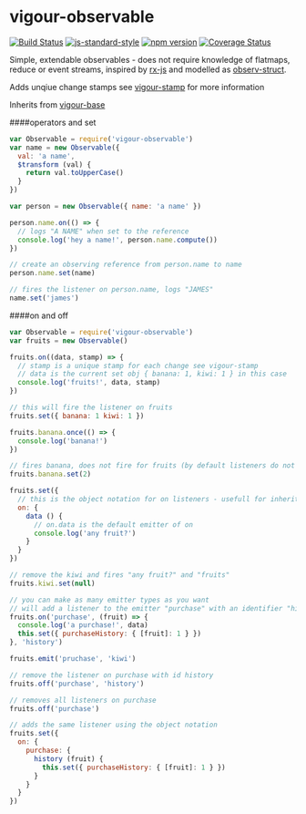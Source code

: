 # vigour-observable
[![Build Status](https://travis-ci.org/vigour-io/observable.svg?branch=master)](https://travis-ci.org/vigour-io/observable)
[![js-standard-style](https://img.shields.io/badge/code%20style-standard-brightgreen.svg)](http://standardjs.com/)
[![npm version](https://badge.fury.io/js/vigour-observable.svg)](https://badge.fury.io/js/vigour-observable)
[![Coverage Status](https://coveralls.io/repos/github/vigour-io/observable/badge.svg?branch=master)](https://coveralls.io/github/vigour-io/observable?branch=master)

Simple, extendable observables - does not require knowledge of flatmaps, reduce or event streams, inspired by [rx-js](http://reactivex.io/) and modelled as [observ-struct](https://www.npmjs.com/package/observ-struct).

Adds unqiue change stamps see [vigour-stamp](https://github.com/vigour-io/stamp) for more information

Inherits from [vigour-base](https://github.com/vigour-io/base)

####operators and set
```javascript
var Observable = require('vigour-observable')
var name = new Observable({
  val: 'a name',
  $transform (val) {
    return val.toUpperCase()
  }
})

var person = new Observable({ name: 'a name' })

person.name.on(() => {
  // logs "A NAME" when set to the reference
  console.log('hey a name!', person.name.compute())
})

// create an observing reference from person.name to name
person.name.set(name)

// fires the listener on person.name, logs "JAMES"
name.set('james')
```

####on and off
```javascript
var Observable = require('vigour-observable')
var fruits = new Observable()

fruits.on((data, stamp) => {
  // stamp is a unique stamp for each change see vigour-stamp
  // data is the current set obj { banana: 1, kiwi: 1 } in this case
  console.log('fruits!', data, stamp)
})

// this will fire the listener on fruits
fruits.set({ banana: 1 kiwi: 1 })

fruits.banana.once(() => {
  console.log('banana!')
})

// fires banana, does not fire for fruits (by default listeners do not fire for nested fields)
fruits.banana.set(2)

fruits.set({
  // this is the object notation for on listeners - usefull for inheritance
  on: {
    data () {
      // on.data is the default emitter of on
      console.log('any fruit?')
    }
  }
})

// remove the kiwi and fires "any fruit?" and "fruits"
fruits.kiwi.set(null)

// you can make as many emitter types as you want
// will add a listener to the emitter "purchase" with an identifier "history"
fruits.on('purchase', (fruit) => {
  console.log('a purchase!', data)
  this.set({ purchaseHistory: { [fruit]: 1 } })
}, 'history')

fruits.emit('pruchase', 'kiwi')

// remove the listener on purchase with id history
fruits.off('purchase', 'history')

// removes all listeners on purchase
fruits.off('purchase')

// adds the same listener using the object notation
fruits.set({
  on: {
    purchase: {
      history (fruit) {
        this.set({ purchaseHistory: { [fruit]: 1 } })
      }
    }
  }
})
```
